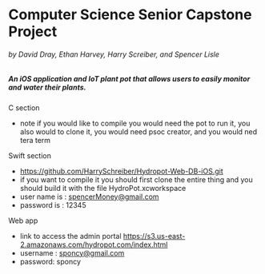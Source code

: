 # Computer Science Senior Capstone Project
###### by David Dray, Ethan Harvey, Harry Screiber, and Spencer Lisle

##### An iOS application and IoT plant pot that allows users to easily monitor and water their plants.

C section

- note if you would like to compile you would need the pot to run it, you also would to clone it, you would need psoc creator, and you would ned tera term

Swift section

- https://github.com/HarrySchreiber/Hydropot-Web-DB-iOS.git
- if you want to compile it you should first clone the entire thing and you should build it with the file HydroPot.xcworkspace
- user name is : spencerMoney@gmail.com
- password is : 12345


Web app

- link to access the admin portal https://s3.us-east-2.amazonaws.com/hydropot.com/index.html
- username : sponcy@gmail.com
- password: sponcy
